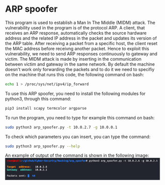 # ARP spoofer
This program is used to establish a Man In The Middle (MIDM) attack. The vulnerability used in the program is of the protocol ARP. A client, that receives an ARP response, automatically checks the source hardware address and the related IP address in the packet and updates its version of the ARP table. After receiving a packet from a specific host, the client reset the MAC address before receivng another packet. Hence to exploit this vulnerability, we need to send ARP responses continuously to gateway and victim. The MIDM attack is made by inserting in the communication between victim and gateway in the same network.
By default the machine doesn't work only forwarding the packets and to do it we need to specifiy on the machine that runs this code, the following command on bash:
```bash
echo 1 > /proc/sys/net/ipv4/ip_forward 
```
To use this ARP spoofer, you need to install the following modules for python3, through this command:
```bash
pip3 install scapy termcolor argparse
```
To run the program, you need to type for example this command on bash:
```bash
sudo python3 arp_spoofer.py -t 10.0.2.7 -g 10.0.0.1
```
To check which parameters you can insert, you can type the command:
```bash
sudo python3 arp_spoofer.py --help 
```
An example of output of the command is shown in the following image:
![output](output.png)
